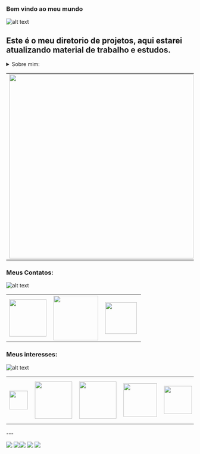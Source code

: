 ### Bem vindo ao meu mundo 
![alt text](https://user-images.githubusercontent.com/8989346/136876224-bac0a91f-63a8-45ea-b5fc-6618bddf2335.gif)

Este é o meu diretorio de projetos, aqui estarei atualizando material de trabalho e estudos.
----
<details>
<summary> Sobre mim:</summary>
<br>
Meu chamo Janilto Oliveira&reg;, estou cursando Analise e desenvolvimento de sistemas na Estácio, continuamente busco experiências fazendo cursos em diversas plataformas.
Tenho o objetivo de me tornar um profissional atualizado, contribuindo de forma efetiva com o mercado de trabalho.
</details>

<center>
  <table>
    <tr>
        <td><img width="495px" align="left" src="https://github-readme-stats.vercel.app/api?username=Jackanilto&theme=tokyonight" /></td>
        <td><img width="400px" align="left" src="https://github-readme-stats.vercel.app/api/top-langs/?username=Jackanilto&layout=compact&theme=tokyonight" /></td>
    </tr>   
  </table>
</center>

### Meus Contatos:
![alt text](https://user-images.githubusercontent.com/8989346/136876224-bac0a91f-63a8-45ea-b5fc-6618bddf2335.gif)

<center>
  <table width="100%">
    <tr>
        <td><img width="100px" align="left" src="https://img.shields.io/badge/linkedin-%230077B5.svg?style=for-the-square&logo=linkedin&logoColor=white&link=https://www.linkedin.com/in/janilto-oliveira/)](https://www.linkedin.com/in/janilto-oliveira/" /></img></td>
        <td><img width="120px" align="left" src="https://img.shields.io/badge/WhatsApp-25D366?style=for-the-square&logo=whatsapp&logoColor=white&link=https://api.whatsapp.com/send?phone=5522988169294!)](https://api.whatsapp.com/send?phone=5522988169294!"/></img></td>
        <td><img width="85px" align="left" src="https://img.shields.io/badge/Gmail-D14836?style=for-the-square&logo=gmail&logoColor=white&link=mailto:jncenter3@gmail.com)](mailto:jncenter3@gmail.com"/></img></td>
    </tr>   
  </table>
</center>

### Meus interesses:
![alt text](https://user-images.githubusercontent.com/8989346/136876224-bac0a91f-63a8-45ea-b5fc-6618bddf2335.gif)
<center>
  <table border="0">
    <tr>
        <td><img width="50x" align="left" src="https://img.shields.io/badge/java-%23ED8B00.svg?style=for-the-square&logo=java&logoColor=white"/></td>
        <td><img width="100" align="left" src="https://img.shields.io/badge/spring-%236DB33F.svg?style=for-the-square&logo=spring&logoColor=white"/></td>
        <td><img width="100" align="left" src="https://img.shields.io/badge/angular-%23DD0031.svg?style=for-the-square&logo=angular&logoColor=white"/></td>
        <td><img width="90" align="left" src="https://img.shields.io/badge/html5-%23E34F26.svg?style=for-the-square&logo=html5&logoColor=white"/></td>
        <td><img width="75px" align="left" src="https://img.shields.io/badge/css3-%231572B6.svg?style=for-the-square&logo=css3&logoColor=white"/></td>
        <td><img width="120px" align="left" src="https://img.shields.io/badge/javascript-%23323330.svg?style=for-the-square&logo=javascript&logoColor=%23F7DF1E"/></td>
    </tr>
  </table>
</center>
---


[![](https://jncenter.com.br/imagem-novas-contas-hospedagem/github-img/www.png)](https://jncenter.com.br/ "Serviços Web") [![](https://jncenter.com.br/imagem-novas-contas-hospedagem/github-img/zap.png)](https://api.whatsapp.com/send?phone=5522988498559! "Fale comigo no WhatsApp")[![](https://jncenter.com.br/imagem-novas-contas-hospedagem/github-img/insta.png)](https://www.instagram.com/janiltojack/ "Siga-me no Instagram") [![](https://jncenter.com.br/imagem-novas-contas-hospedagem/github-img/fb.png)](https://www.facebook.com/janiltojack "Visite meu perfil no FB") [![](https://jncenter.com.br/imagem-novas-contas-hospedagem/github-img/e-mail.png)](mailto:janiltojack1@gmail.com "Entre em ontato") 


<!--
**jackanilto/Jackanilto** is a ✨ _special_ ✨ repository because its `README.md` (this file) appears on your GitHub profile.

Here are some ideas to get you started:

- 🔭 I’m currently working on ...
- 🌱 I’m currently learning ...
- 👯 I’m looking to collaborate on ...
- 🤔 I’m looking for help with ...
- 💬 Ask me about ...
- 📫 How to reach me: ...
- 😄 Pronouns: ...
- ⚡ Fun fact: ...
-->

